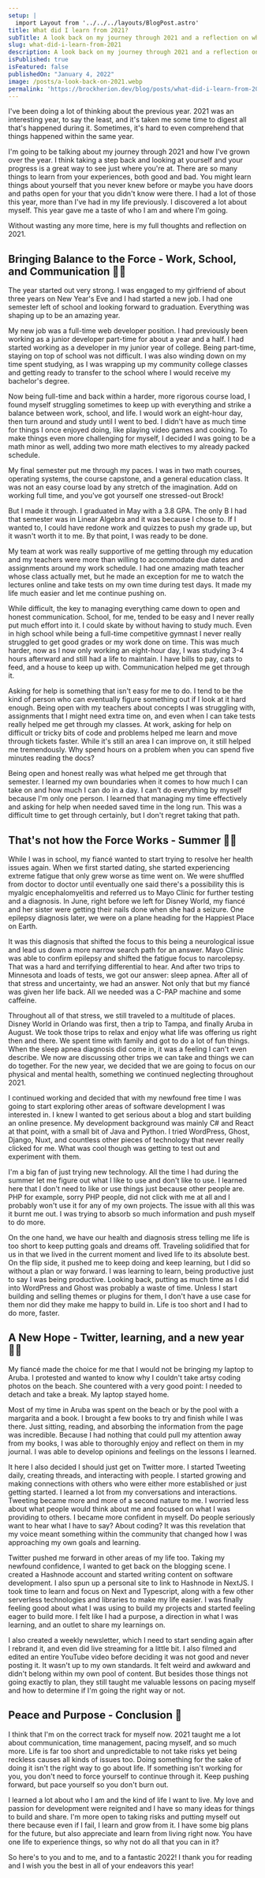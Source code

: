 ```yaml
---
setup: |
  import Layout from '../../../layouts/BlogPost.astro'
title: What did I learn from 2021?
subTitle: A look back on my journey through 2021 and a reflection on what I learned from it all.
slug: what-did-i-learn-from-2021
description: A look back on my journey through 2021 and a reflection on what I learned from it all.
isPublished: true
isFeatured: false
publishedOn: "January 4, 2022"
image: /posts/a-look-back-on-2021.webp
permalink: 'https://brockherion.dev/blog/posts/what-did-i-learn-from-2021'
---
```


I've been doing a lot of thinking about the previous year. 2021 was an interesting year, to say the least, and it's taken me some time to digest all that's happened during it. Sometimes, it's hard to even comprehend that things happened within the same year.

I'm going to be talking about my journey through 2021 and how I've grown over the year. I think taking a step back and looking at yourself and your progress is a great way to see just where you're at. There are so many things to learn from your experiences, both good and bad. You might learn things about yourself that you never knew before or maybe you have doors and paths open for your that you didn't know were there. I had a lot of those this year, more than I've had in my life previously. I discovered a lot about myself. This year gave me a taste of who I am and where I'm going.

Without wasting any more time, here is my full thoughts and reflection on 2021.

## Bringing Balance to the Force - Work, School, and Communication 👨‍🎓

The year started out very strong. I was engaged to my girlfriend of about three years on New Year's Eve and I had started a new job. I had one semester left of school and looking forward to graduation. Everything was shaping up to be an amazing year.

My new job was a full-time web developer position. I had previously been working as a junior developer part-time for about a year and a half. I had started working as a developer in my junior year of college. Being part-time, staying on top of school was not difficult. I was also winding down on my time spent studying, as I was wrapping up my community college classes and getting ready to transfer to the school where I would receive my bachelor's degree.

Now being full-time and back within a harder, more rigorous course load, I found myself struggling sometimes to keep up with everything and strike a balance between work, school, and life. I would work an eight-hour day, then turn around and study until I went to bed. I didn't have as much time for things I once enjoyed doing, like playing video games and cooking. To make things even more challenging for myself, I decided I was going to be a math minor as well, adding two more math electives to my already packed schedule.

My final semester put me through my paces. I was in two math courses, operating systems, the course capstone, and a general education class. It was not an easy course load by any stretch of the imagination. Add on working full time, and you've got yourself one stressed-out Brock!

But I made it through. I graduated in May with a 3.8 GPA. The only B I had that semester was in Linear Algebra and it was because I chose to. If I wanted to, I could have redone work and quizzes to push my grade up, but it wasn't worth it to me. By that point, I was ready to be done.

My team at work was really supportive of me getting through my education and my teachers were more than willing to accommodate due dates and assignments around my work schedule. I had one amazing math teacher whose class actually met, but he made an exception for me to watch the lectures online and take tests on my own time during test days. It made my life much easier and let me continue pushing on.

While difficult, the key to managing everything came down to open and honest communication. School, for me, tended to be easy and I never really put much effort into it. I could skate by without having to study much. Even in high school while being a full-time competitive gymnast I never really struggled to get good grades or my work done on time. This was much harder, now as I now only working an eight-hour day, I was studying 3-4 hours afterward and still had a life to maintain. I have bills to pay, cats to feed, and a house to keep up with. Communication helped me get through it.

Asking for help is something that isn't easy for me to do. I tend to be the kind of person who can eventually figure something out if I look at it hard enough. Being open with my teachers about concepts I was struggling with, assignments that I might need extra time on, and even when I can take tests really helped me get through my classes. At work, asking for help on difficult or tricky bits of code and problems helped me learn and move through tickets faster. While it's still an area I can improve on, it still helped me tremendously. Why spend hours on a problem when you can spend five minutes reading the docs?

Being open and honest really was what helped me get through that semester. I learned my own boundaries when it comes to how much I can take on and how much I can do in a day. I can't do everything by myself because I'm only one person. I learned that managing my time effectively and asking for help when needed saved time in the long run. This was a difficult time to get through certainly, but I don't regret taking that path.

## That's not how the Force Works - Summer 😮‍💨

While I was in school, my fiancé wanted to start trying to resolve her health issues again. When we first started dating, she started experiencing extreme fatigue that only grew worse as time went on. We were shuffled from doctor to doctor until eventually one said there's a possibility this is myalgic encephalomyelitis and referred us to Mayo Clinic for further testing and a diagnosis. In June, right before we left for Disney World, my fiancé and her sister were getting their nails done when she had a seizure. One epilepsy diagnosis later, we were on a plane heading for the Happiest Place on Earth.

It was this diagnosis that shifted the focus to this being a neurological issue and lead us down a more narrow search path for an answer. Mayo Clinic was able to confirm epilepsy and shifted the fatigue focus to narcolepsy. That was a hard and terrifying differential to hear. And after two trips to Minnesota and loads of tests, we got our answer: sleep apnea. After all of that stress and uncertainty, we had an answer. Not only that but my fiancé was given her life back. All we needed was a C-PAP machine and some caffeine.

Throughout all of that stress, we still traveled to a multitude of places. Disney World in Orlando was first, then a trip to Tampa, and finally Aruba in August. We took those trips to relax and enjoy what life was offering us right then and there. We spent time with family and got to do a lot of fun things. When the sleep apnea diagnosis did come in, it was a feeling I can't even describe. We now are discussing other trips we can take and things we can do together. For the new year, we decided that we are going to focus on our physical and mental health, something we continued neglecting throughout 2021.

I continued working and decided that with my newfound free time I was going to start exploring other areas of software development I was interested in. I knew I wanted to get serious about a blog and start building an online presence. My development background was mainly C# and React at that point, with a small bit of Java and Python. I tried WordPress, Ghost, Django, Nuxt, and countless other pieces of technology that never really clicked for me. What was cool though was getting to test out and experiment with them.

I'm a big fan of just trying new technology. All the time I had during the summer let me figure out what I like to use and don't like to use. I learned here that I don't need to like or use things just because other people are. PHP for example, sorry PHP people, did not click with me at all and I probably won't use it for any of my own projects. The issue with all this was it burnt me out. I was trying to absorb so much information and push myself to do more.

On the one hand, we have our health and diagnosis stress telling me life is too short to keep putting goals and dreams off. Traveling solidified that for us in that we lived in the current moment and lived life to its absolute best. On the flip side, it pushed me to keep doing and keep learning, but I did so without a plan or way forward. I was learning to learn, being productive just to say I was being productive. Looking back, putting as much time as I did into WordPress and Ghost was probably a waste of time. Unless I start building and selling themes or plugins for them, I don't have a use case for them nor did they make me happy to build in. Life is too short and I had to do more, faster.

## A New Hope - Twitter, learning, and a new year 👨‍💻

My fiancé made the choice for me that I would not be bringing my laptop to Aruba. I protested and wanted to know why I couldn't take artsy coding photos on the beach. She countered with a very good point: I needed to detach and take a break. My laptop stayed home.

Most of my time in Aruba was spent on the beach or by the pool with a margarita and a book. I brought a few books to try and finish while I was there. Just sitting, reading, and absorbing the information from the page was incredible. Because I had nothing that could pull my attention away from my books, I was able to thoroughly enjoy and reflect on them in my journal. I was able to develop opinions and feelings on the lessons I learned.

It here I also decided I should just get on Twitter more. I started Tweeting daily, creating threads, and interacting with people. I started growing and making connections with others who were either more established or just getting started. I learned a lot from my conversations and interactions. Tweeting became more and more of a second nature to me. I worried less about what people would think about me and focused on what I was providing to others. I became more confident in myself. Do people seriously want to hear what I have to say? About coding? It was this revelation that my voice meant something within the community that changed how I was approaching my own goals and learning.

Twitter pushed me forward in other areas of my life too. Taking my newfound confidence, I wanted to get back on the blogging scene. I created a Hashnode account and started writing content on software development. I also spun up a personal site to link to Hashnode in NextJS. I took time to learn and focus on Next and Typescript, along with a few other serverless technologies and libraries to make my life easier. I was finally feeling good about what I was using to build my projects and started feeling eager to build more. I felt like I had a purpose, a direction in what I was learning, and an outlet to share my learnings on.

I also created a weekly newsletter, which I need to start sending again after I rebrand it, and even did live streaming for a little bit. I also filmed and edited an entire YouTube video before deciding it was not good and never posting it. It wasn't up to my own standards. It felt weird and awkward and didn't belong within my own pool of content.
But besides those things not going exactly to plan, they still taught me valuable lessons on pacing myself and how to determine if I'm going the right way or not.

## Peace and Purpose - Conclusion 🥂

I think that I'm on the correct track for myself now. 2021 taught me a lot about communication, time management, pacing myself, and so much more. Life is far too short and unpredictable to not take risks yet being reckless causes all kinds of issues too. Doing something for the sake of doing it isn't the right way to go about life. If something isn't working for you, you don't need to force yourself to continue through it. Keep pushing forward, but pace yourself so you don't burn out.

I learned a lot about who I am and the kind of life I want to live. My love and passion for development were reignited and I have so many ideas for things to build and share. I'm more open to taking risks and putting myself out there because even if I fail, I learn and grow from it. I have some big plans for the future, but also appreciate and learn from living right now. You have one life to experience things, so why not do all that you can in it?

So here's to you and to me, and to a fantastic 2022! I thank you for reading and I wish you the best in all of your endeavors this year!
